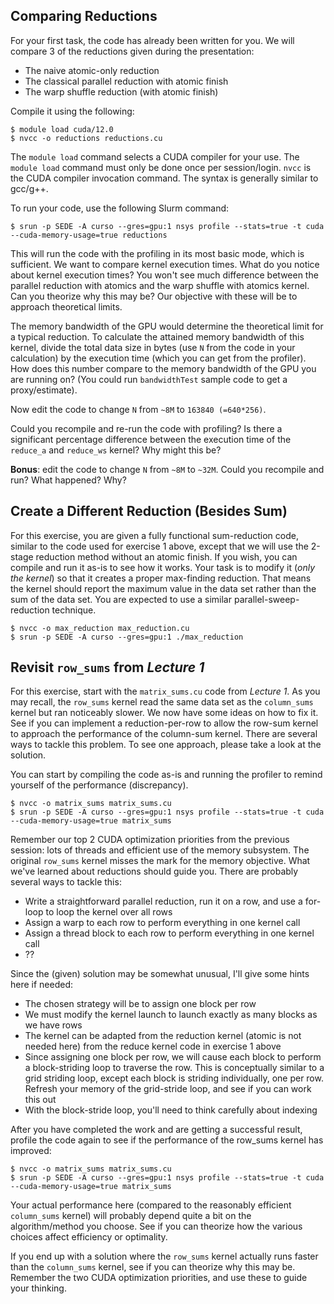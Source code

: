 ## Comparing Reductions

For your first task, the code has already been written for you.  We will compare 3 of the reductions given during the presentation:
- The naive atomic-only reduction
- The classical parallel reduction with atomic finish
- The warp shuffle reduction (with atomic finish)

Compile it using the following:

```
$ module load cuda/12.0
$ nvcc -o reductions reductions.cu
```

The `module load` command selects a CUDA compiler for your use. The `module load` command must only be done once per session/login.  `nvcc` is the CUDA compiler invocation command. The syntax is generally similar to gcc/g++.

To run your code, use the following Slurm command:

```
$ srun -p SEDE -A curso --gres=gpu:1 nsys profile --stats=true -t cuda --cuda-memory-usage=true reductions
```

This will run the code with the profiling in its most basic mode, which is sufficient.  We want to compare kernel execution times. What do you notice about kernel execution times?  You won't see much difference between the parallel reduction with atomics and the warp shuffle with atomics kernel. Can you theorize why this may be? Our objective with these will be to approach theoretical limits. 

The memory bandwidth of the GPU would determine the theoretical limit for a typical reduction. To calculate the attained memory bandwidth of this kernel, divide the total data size in bytes (use `N` from the code in your calculation) by the execution time (which you can get from the profiler). How does this number compare to the memory bandwidth of the GPU you are running on? (You could run `bandwidthTest` sample code to get a proxy/estimate).

Now edit the code to change `N` from `~8M` to `163840 (=640*256)`.

Could you recompile and re-run the code with profiling? Is there a significant percentage difference between the execution time of the `reduce_a` and `reduce_ws` kernel?  Why might this be?

**Bonus**: edit the code to change `N` from `~8M` to `~32M`. Could you recompile and run? What happened? Why?

## Create a Different Reduction (Besides Sum)

For this exercise, you are given a fully functional sum-reduction code, similar to the code used for exercise 1 above, except that we will use the 2-stage reduction method without an atomic finish. If you wish, you can compile and run it as-is to see how it works. Your task is to modify it (*only the kernel*) so that it creates a proper max-finding reduction. That means the kernel should report the maximum value in the data set rather than the sum of the data set.  You are expected to use a similar parallel-sweep-reduction technique.

```
$ nvcc -o max_reduction max_reduction.cu
$ srun -p SEDE -A curso --gres=gpu:1 ./max_reduction
```


## Revisit `row_sums` from *Lecture 1*

For this exercise, start with the `matrix_sums.cu` code from *Lecture 1*.  As you may recall, the `row_sums` kernel read the same data set as the `column_sums` kernel but ran noticeably slower. We now have some ideas on how to fix it. See if you can implement a reduction-per-row to allow the row-sum kernel to approach the performance of the column-sum kernel. There are several ways to tackle this problem. To see one approach, please take a look at the solution.

You can start by compiling the code as-is and running the profiler to remind yourself of the performance (discrepancy).

```
$ nvcc -o matrix_sums matrix_sums.cu
$ srun -p SEDE -A curso --gres=gpu:1 nsys profile --stats=true -t cuda --cuda-memory-usage=true matrix_sums
```

Remember our top 2 CUDA optimization priorities from the previous session: lots of threads and efficient use of the memory subsystem.  The original `row_sums` kernel misses the mark for the memory objective. What we've learned about reductions should guide you.  There are probably several ways to tackle this:

- Write a straightforward parallel reduction, run it on a row, and use a for-loop to loop the kernel over all rows
- Assign a warp to each row to perform everything in one kernel call
- Assign a thread block to each row to perform everything in one kernel call
- ??

Since the (given) solution may be somewhat unusual, I'll give some hints here if needed:

 - The chosen strategy will be to assign one block per row
 - We must modify the kernel launch to launch exactly as many blocks as we have rows
 - The kernel can be adapted from the reduction kernel (atomic is not needed here) from the reduce kernel code in exercise 1 above
 - Since assigning one block per row, we will cause each block to perform a block-striding loop to traverse the row. This is conceptually similar to a grid striding loop, except each block is striding individually, one per row. Refresh your memory of the grid-stride loop, and see if you can work this out
 - With the block-stride loop, you'll need to think carefully about indexing

After you have completed the work and are getting a successful result, profile the code again to see if the performance of the row_sums kernel has improved:

```
$ nvcc -o matrix_sums matrix_sums.cu
$ srun -p SEDE -A curso --gres=gpu:1 nsys profile --stats=true -t cuda --cuda-memory-usage=true matrix_sums
```

Your actual performance here (compared to the reasonably efficient `column_sums` kernel) will probably depend quite a bit on the algorithm/method you choose. See if you can theorize how the various choices affect efficiency or optimality. 

If you end up with a solution where the `row_sums` kernel actually runs faster than the `column_sums` kernel, see if you can theorize why this may be. Remember the two CUDA optimization priorities, and use these to guide your thinking.

